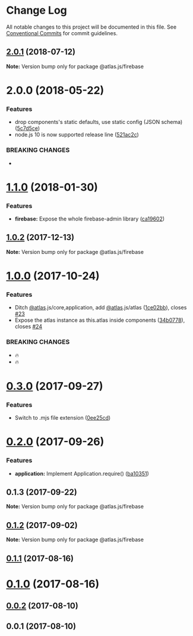 # Change Log

All notable changes to this project will be documented in this file.
See [Conventional Commits](https://conventionalcommits.org) for commit guidelines.

<a name="2.0.1"></a>
## [2.0.1](https://github.com/strvcom/atlas.js/compare/@atlas.js/firebase@2.0.0...@atlas.js/firebase@2.0.1) (2018-07-12)




**Note:** Version bump only for package @atlas.js/firebase

<a name="2.0.0"></a>
# 2.0.0 (2018-05-22)


### Features

* drop components's static defaults, use static config (JSON schema) ([5c7d5ce](https://github.com/strvcom/atlas.js/commit/5c7d5ce))
* node.js 10 is now supported release line ([521ac2c](https://github.com/strvcom/atlas.js/commit/521ac2c))


### BREAKING CHANGES

* 




<a name="1.1.0"></a>
# [1.1.0](https://github.com/strvcom/atlas.js/compare/@atlas.js/firebase@1.0.2...@atlas.js/firebase@1.1.0) (2018-01-30)


### Features

* **firebase:** Expose the whole firebase-admin library ([ca19602](https://github.com/strvcom/atlas.js/commit/ca19602))




<a name="1.0.2"></a>
## [1.0.2](https://github.com/strvcom/atlas.js/compare/@atlas.js/firebase@1.0.1...@atlas.js/firebase@1.0.2) (2017-12-13)




**Note:** Version bump only for package @atlas.js/firebase

<a name="1.0.0"></a>
# [1.0.0](https://github.com/strvcom/atlas.js/compare/@atlas.js/firebase@0.3.0...@atlas.js/firebase@1.0.0) (2017-10-24)


### Features

* Ditch [@atlas](https://github.com/atlas).js/core,application, add [@atlas](https://github.com/atlas).js/atlas ([1ce02bb](https://github.com/strvcom/atlas.js/commit/1ce02bb)), closes [#23](https://github.com/strvcom/atlas.js/issues/23)
* Expose the atlas instance as this.atlas inside components ([34b0778](https://github.com/strvcom/atlas.js/commit/34b0778)), closes [#24](https://github.com/strvcom/atlas.js/issues/24)


### BREAKING CHANGES

* 🔥
* 🔥




<a name="0.3.0"></a>
# [0.3.0](https://github.com/strvcom/atlas.js/compare/@atlas.js/firebase@0.2.0...@atlas.js/firebase@0.3.0) (2017-09-27)


### Features

* Switch to .mjs file extension ([0ee25cd](https://github.com/strvcom/atlas.js/commit/0ee25cd))




<a name="0.2.0"></a>
# [0.2.0](https://github.com/strvcom/atlas.js/compare/@atlas.js/firebase@0.1.3...@atlas.js/firebase@0.2.0) (2017-09-26)


### Features

* **application:** Implement Application.require() ([ba10351](https://github.com/strvcom/atlas.js/commit/ba10351))




<a name="0.1.3"></a>
## 0.1.3 (2017-09-22)




**Note:** Version bump only for package @atlas.js/firebase

<a name="0.1.2"></a>
## [0.1.2](https://github.com/strvcom/atlas.js/compare/@atlas.js/firebase@0.1.1...@atlas.js/firebase@0.1.2) (2017-09-02)




**Note:** Version bump only for package @atlas.js/firebase

<a name="0.1.1"></a>
## [0.1.1](https://github.com/strvcom/atlas.js/compare/@atlas.js/firebase@0.1.0...@atlas.js/firebase@0.1.1) (2017-08-16)




<a name="0.1.0"></a>
# [0.1.0](https://github.com/strvcom/atlas.js/compare/@atlas.js/firebase@0.0.2...@atlas.js/firebase@0.1.0) (2017-08-16)




<a name="0.0.2"></a>
## [0.0.2](https://github.com/strvcom/atlas.js/compare/@atlas.js/firebase@0.0.1...@atlas.js/firebase@0.0.2) (2017-08-10)




<a name="0.0.1"></a>
## 0.0.1 (2017-08-10)
